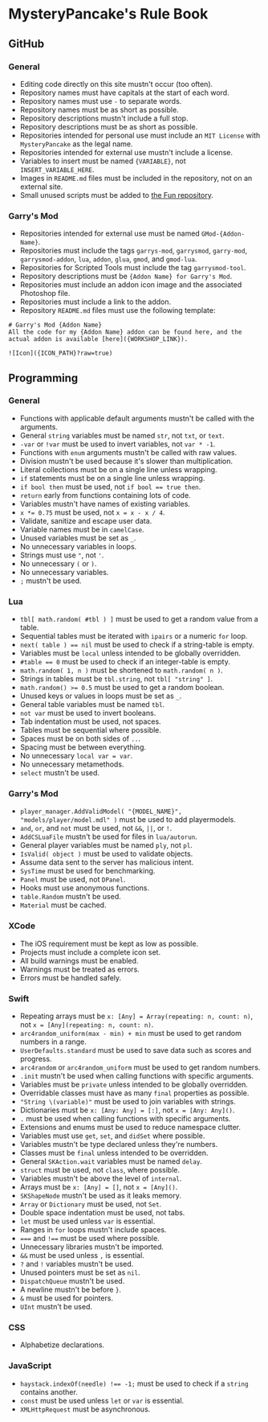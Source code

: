 # MysteryPancake's Rule Book
## GitHub
### General
* Editing code directly on this site mustn't occur (too often).
* Repository names must have capitals at the start of each word.
* Repository names must use `-` to separate words.
* Repository names must be as short as possible.
* Repository descriptions mustn't include a full stop.
* Repository descriptions must be as short as possible.
* Repositories intended for personal use must include an `MIT License` with `MysteryPancake` as the legal name.
* Repositories intended for external use mustn't include a license.
* Variables to insert must be named `{VARIABLE}`, not `INSERT_VARIABLE_HERE`.
* Images in `README.md` files must be included in the repository, not on an external site.
* Small unused scripts must be added to [the Fun repository](https://github.com/MysteryPancake/Fun).

### Garry's Mod
* Repositories intended for external use must be named `GMod-{Addon-Name}`.
* Repositories must include the tags `garrys-mod`, `garrysmod`, `garry-mod`, `garrysmod-addon`, `lua`, `addon`, `glua`, `gmod`, and `gmod-lua`.
* Repositories for Scripted Tools must include the tag `garrysmod-tool`.
* Repository descriptions must be `{Addon Name} for Garry's Mod`.
* Repositories must include an addon icon image and the associated Photoshop file.
* Repositories must include a link to the addon.
* Repository `README.md` files must use the following template:

```
# Garry's Mod {Addon Name}
All the code for my {Addon Name} addon can be found here, and the actual addon is available [here]({WORKSHOP_LINK}).

![Icon]({ICON_PATH}?raw=true)
```

## Programming
### General
* Functions with applicable default arguments mustn't be called with the arguments.
* General `string` variables must be named `str`, not `txt`, or `text`.
* `-var` or `!var` must be used to invert variables, not `var * -1`.
* Functions with `enum` arguments mustn't be called with raw values.
* Division mustn't be used because it's slower than multiplication.
* Literal collections must be on a single line unless wrapping.
* `if` statements must be on a single line unless wrapping.
* `if bool then` must be used, not `if bool == true then`.
* `return` early from functions containing lots of code.
* Variables mustn't have names of existing variables.
* `x *= 0.75` must be used, not `x = x - x / 4`.
* Validate, sanitize and escape user data.
* Variable names must be in `camelCase`.
* Unused variables must be set as `_`.
* No unnecessary variables in loops.
* Strings must use `"`, not `'`.
* No unnecessary `(` or `)`.
* No unnecessary variables.
* `;` mustn't be used.

### Lua
* `tbl[ math.random( #tbl ) ]` must be used to get a random value from a table.
* Sequential tables must be iterated with `ipairs` or a numeric `for` loop.
* `next( table ) == nil` must be used to check if a string-table is empty.
* Variables must be `local` unless intended to be globally overridden.
* `#table == 0` must be used to check if an integer-table is empty.
* `math.random( 1, n )` must be shortened to `math.random( n )`.
* Strings in tables must be `tbl.string`, not `tbl[ "string" ]`.
* `math.random() >= 0.5` must be used to get a random boolean.
* Unused keys or values in loops must be set as `_`.
* General table variables must be named `tbl`.
* `not var` must be used to invert booleans.
* Tab indentation must be used, not spaces.
* Tables must be sequential where possible.
* Spaces must be on both sides of `..`.
* Spacing must be between everything.
* No unnecessary `local var = var`.
* No unnecessary metamethods.
* `select` mustn't be used.

### Garry's Mod
* `player_manager.AddValidModel( "{MODEL_NAME}", "models/player/model.mdl" )` must be used to add playermodels.
* `and`, `or`, and `not` must be used, not `&&`, `||`, or `!`.
* `AddCSLuaFile` mustn't be used for files in `lua/autorun`.
* General player variables must be named `ply`, not `pl`.
* `IsValid( object )` must be used to validate objects.
* Assume data sent to the server has malicious intent.
* `SysTime` must be used for benchmarking.
* `Panel` must be used, not `DPanel`.
* Hooks must use anonymous functions.
* `table.Random` mustn't be used.
* `Material` must be cached.

### XCode
* The iOS requirement must be kept as low as possible.
* Projects must include a complete icon set.
* All build warnings must be enabled.
* Warnings must be treated as errors.
* Errors must be handled safely.

### Swift
* Repeating arrays must be `x: [Any] = Array(repeating: n, count: n)`, not `x = [Any](repeating: n, count: n)`.
* `arc4random_uniform(max - min) + min` must be used to get random numbers in a range.
* `UserDefaults.standard` must be used to save data such as scores and progress.
* `arc4random` or `arc4random_uniform` must be used to get random numbers.
* `.init` mustn't be used when calling functions with specific arguments.
* Variables must be `private` unless intended to be globally overridden.
* Overridable classes must have as many `final` properties as possible.
* `"String \(variable)"` must be used to join variables with strings.
* Dictionaries must be `x: [Any: Any] = [:]`, not `x = [Any: Any]()`.
* `.` must be used when calling functions with specific arguments.
* Extensions and enums must be used to reduce namespace clutter.
* Variables must use `get`, `set`, and `didSet` where possible.
* Variables mustn't be type declared unless they're numbers.
* Classes must be `final` unless intended to be overridden.
* General `SKAction.wait` variables must be named `delay`.
* `struct` must be used, not `class`, where possible.
* Variables mustn't be above the level of `internal`.
* Arrays must be `x: [Any] = []`, not `x = [Any]()`.
* `SKShapeNode` mustn't be used as it leaks memory.
* `Array` or `Dictionary` must be used, not `Set`.
* Double space indentation must be used, not tabs.
* `let` must be used unless `var` is essential.
* Ranges in `for` loops mustn't include spaces.
* `===` and `!==` must be used where possible.
* Unnecessary libraries mustn't be imported.
* `&&` must be used unless `,` is essential.
* `?` and `!` variables mustn't be used.
* Unused pointers must be set as `nil`.
* `DispatchQueue` mustn't be used.
* A newline mustn't be before `}`.
* `&` must be used for pointers.
* `UInt` mustn't be used.

### CSS
* Alphabetize declarations.

### JavaScript
* `haystack.indexOf(needle) !== -1;` must be used to check if a `string` contains another.
* `const` must be used unless `let` or `var` is essential.
* `XMLHttpRequest` must be asynchronous.
